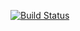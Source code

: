 [![Build Status](http://157.245.98.68:8080/buildStatus/icon?job=challange-build)](http://157.245.98.68:8080/job/challange-build/)
